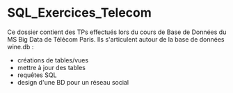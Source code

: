 # SQL_Exercices_Telecom

Ce dossier contient des TPs effectués lors du cours de Base de Données du MS Big Data de Télécom Paris. Ils s'articulent autour de la base de données wine.db :
- créations de tables/vues
- mettre à jour des tables
- requêtes SQL
- design d'une BD pour un réseau social

